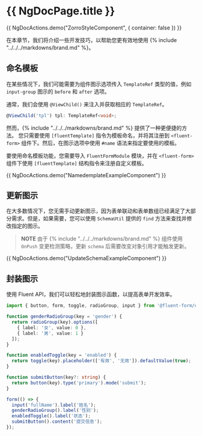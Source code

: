 # {{ NgDocPage.title }}

{{ NgDocActions.demo("ZorroStyleComponent", { container: false }) }}

在本章节，我们将介绍一些开发技巧，以帮助您更有效地使用 {% include "../../../markdowns/brand.md" %}。

## 命名模板

在某些情况下，我们可能需要为组件图示选项传入 `TemplateRef` 类型的值，例如 `input-group` 图示的 `before` 和 `after` 选项。

通常，我们会使用 `@ViewChild()` 来注入并获取相应的 `TemplateRef`。

```ts
@ViewChild('tpl') tpl: TemplateRef<void>;
```

然而，{% include "../../../markdowns/brand.md" %} 提供了一种更便捷的方法。
您只需要使用 `[fluentTemplate]` 指令为模板命名，并将其注册到 `<fluent-form>` 组件下。然后，在图示选项中使用 `#name` 语法来指定要使用的模板。

要使用命名模板功能，您需要导入 `FluentFormModule` 模块，并在 `<fluent-form>` 组件下使用 `[fluentTemplate]` 结构指令来注册自定义模板。

{{ NgDocActions.demo("NamedemplateExampleComponent") }}

## 更新图示

在大多数情况下，您无需手动更新图示，因为表单联动和表单数组已经满足了大部分需求。但是，如果需要，您可以使用 `SchemaUtil` 提供的 `find` 方法来查找并修改指定的图示。

> **NOTE**
> 由于 {% include "../../../markdowns/brand.md" %} 组件使用 `OnPush` 变更检测策略，更新 `schema` 后需要改变对象引用才能触发更新。

{{ NgDocActions.demo("UpdateSchemaExampleComponent") }}

## 封装图示

使用 Fluent API，我们可以轻松地封装图示函数，以提高表单开发效率。

```ts
import { button, form, toggle, radioGroup, input } from '@fluent-form/ui-zorro';

function genderRadioGroup(key = 'gender') {
  return radioGroup(key).options([
    { label: '女', value: 0 },
    { label: '男', value: 1 }
  ]);
}

function enabledToggle(key = 'enabled') {
  return toggle(key).placeholder(['有效', '无效']).defaultValue(true);
}

function submitButton(key?: string) {
  return button(key).type('primary').mode('submit');
}

form(() => {
  input('fullName').label('姓名');
  genderRadioGroup().label('性别');
  enabledToggle().label('状态');
  submitButton().content('提交信息');
});
```
